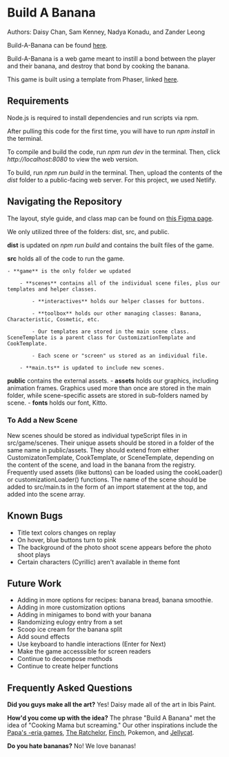 # Build A Banana
Authors: Daisy Chan, Sam Kenney, Nadya Konadu, and Zander Leong

Build-A-Banana can be found  [here](buildabanana.netlify.app).

Build-A-Banana is a web game meant to instill a bond between the player and their banana, and destroy that bond by cooking the banana. 

This game is built using a template from Phaser, linked [here](https://github.com/phaserjs/template-nextjs). 

## Requirements
Node.js is required to install dependencies and run scripts via npm.

After pulling this code for the first time, you will have to run *npm install* in the terminal.

To compile and build the code, run *npm run dev* in the terminal. Then, click *http://localhost:8080* to view the web version. 

To build, run *npm run build* in the terminal. Then, upload the contents of the *dist* folder to a public-facing web server. For this project, we used Netlify. 

## Navigating the Repository

The layout, style guide, and class map can be found on [this Figma page](https://www.figma.com/proto/EsI8IQl0QP7oHOVFBhOmLT/Build-A-Banana?node-id=125-59&t=jBRwfzo9fOuBfKHW-1).

We only utilized three of the folders: dist, src, and public.

**dist** is updated on *npm run build* and contains the built files of the game.

**src** holds all of the code to run the game. 

    - **game** is the only folder we updated
    
        - **scenes** contains all of the individual scene files, plus our templates and helper classes.
        
            - **interactives** holds our helper classes for buttons. 
            
            - **toolbox** holds our other managing classes: Banana, Characteristic, Cosmetic, etc.
            
            - Our templates are stored in the main scene class. SceneTemplate is a parent class for CustomizationTemplate and CookTemplate.
            
            - Each scene or "screen" us stored as an individual file.
            
        - **main.ts** is updated to include new scenes.

**public** contains the external assets. 
    - **assets** holds our graphics, including animation frames. Graphics used more than once are stored in the main folder, while scene-specific assets are stored in sub-folders named by scene.
    - **fonts** holds our font, Kitto. 

### To Add a New Scene
New scenes should be stored as individual typeScript files in in src/game/scenes. Their unique assets should be stored in a folder of the same name in public/assets.
They should extend from either CustomizatonTemplate, CookTemplate, or SceneTemplate, depending on the content of the scene, and load in the banana from the registry. Frequently used assets (like buttons) can be loaded using the cookLoader() or customizationLoader() functions. 
The name of the scene should be added to src/main.ts in the form of an import statement at the top, and added into the scene array. 

## Known Bugs
- Title text colors changes on replay
- On hover, blue buttons turn to pink
- The background of the photo shoot scene appears before the photo shoot plays
- Certain characters (Cyrillic) aren't available in theme font

## Future Work
- Adding in more options for recipes: banana bread, banana smoothie.
- Adding in more customization options
- Adding in minigames to bond with your banana
- Randomizing eulogy entry from a set
- Scoop ice cream for the banana split
- Add sound effects
- Use keyboard to handle interactions (Enter for Next)
- Make the game accesssible for screen readers
- Continue to decompose methods
- Continue to create helper functions

## Frequently Asked Questions
**Did you guys make all the art?**
Yes! Daisy made all of the art in Ibis Paint. 

**How'd you come up with the idea?**
The phrase "Build A Banana" met the idea of "Cooking Mama but screaming." Our other inspirations include the [Papa's -eria games](https://papasgamesfree.io/#google_vignette), [The Ratchelor](https://algorat.club/ratchelor/), [Finch](https://finchcare.com/), Pokemon, and [Jellycat](https://us.jellycat.com/). 

**Do you hate bananas?**
No! We love bananas!


